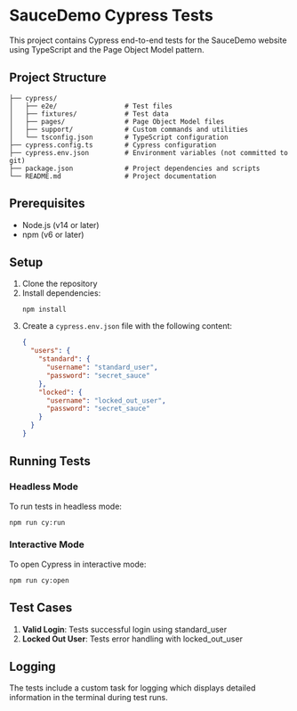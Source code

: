 # SauceDemo Cypress Tests

This project contains Cypress end-to-end tests for the SauceDemo website using TypeScript and the Page Object Model pattern.

## Project Structure

```
├── cypress/
│   ├── e2e/                 # Test files
│   ├── fixtures/            # Test data
│   ├── pages/               # Page Object Model files
│   ├── support/             # Custom commands and utilities
│   └── tsconfig.json        # TypeScript configuration
├── cypress.config.ts        # Cypress configuration
├── cypress.env.json         # Environment variables (not committed to git)
├── package.json             # Project dependencies and scripts
└── README.md                # Project documentation
```

## Prerequisites

- Node.js (v14 or later)
- npm (v6 or later)

## Setup

1. Clone the repository
2. Install dependencies:
   ```
   npm install
   ```
3. Create a `cypress.env.json` file with the following content:
   ```json
   {
     "users": {
       "standard": {
         "username": "standard_user",
         "password": "secret_sauce"
       },
       "locked": {
         "username": "locked_out_user",
         "password": "secret_sauce"
       }
     }
   }
   ```

## Running Tests

### Headless Mode

To run tests in headless mode:

```
npm run cy:run
```

### Interactive Mode

To open Cypress in interactive mode:

```
npm run cy:open
```

## Test Cases

1. **Valid Login**: Tests successful login using standard_user
2. **Locked Out User**: Tests error handling with locked_out_user

## Logging

The tests include a custom task for logging which displays detailed information in the terminal during test runs. 